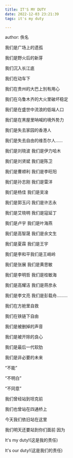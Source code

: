 ```yaml
---
title: IT'S MY DUTY
date: 2022-12-03 23:21:39
tags: it's my duty

---
```


author: 佚名

我们是广场上的遗孤

我们是野火后的新芽

我们沉入长江底

我们在动车下

我们在贵州的大巴上別有用心

我们在乌鲁木齐的大火里破坏稳定

我们是在盛世中流浪的低端人口 

我们是在黑屋里呐喊的境外势力

我们是失去家园的香港人

我们是失去自由的维吾尔人……

我们是刘晓波 我们是伊力哈木

我们是刘贤斌 我们是陈卫

我们是曹顺利 我们是李旺阳 

我们是孙志刚 我们是雷洋

我们是杨佳 我们是吴淦

我们是郭玉闪 我们是许志永

我们是艾晓明 我们是寇延丁

我们是卢宇 我们是叶海燕 

我们是高智晟 我们是余文生

我们是夏霖 我们是王宇

我们是李和平我们是王峭岭

我们是张展 我们是黄思敏

我们是李明哲 我们是桂敏海 

我们是高耀洁 我们是蒋彦永

我们是李文亮 我们是彭载舟………

我们在方舱里自救

我们在铁链下自由

我们是被删掉的声音

我们是被开除的良心

我们是最后一代软肋

我们是非必要的未来

“不能”

“不明白”

“不同意”

我们曾经站到坦克前

我们也曾站在四通桥上

今天我们依旧站在这里

我们明天还要站到你们面前 因为

It's my duty!(这是我的责任) 

It's our duty!(这是我们的责任)
